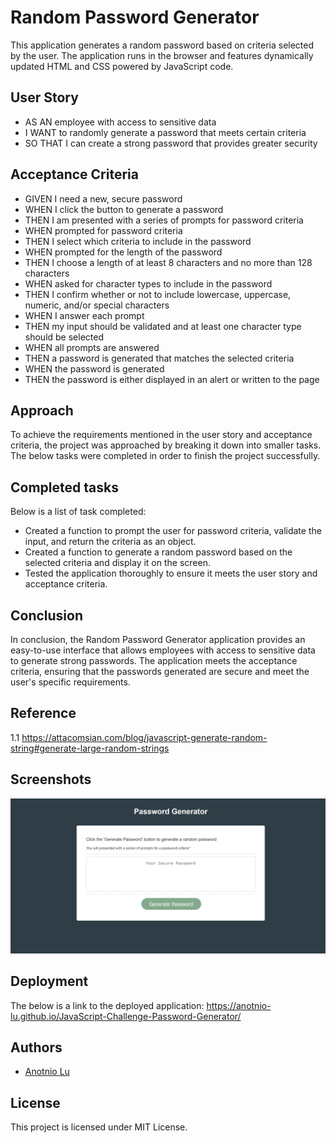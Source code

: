 # Random Password Generator

This application generates a random password based on criteria selected by the user. The application runs in the browser and features dynamically updated HTML and CSS powered by JavaScript code.

## User Story
- AS AN employee with access to sensitive data
- I WANT to randomly generate a password that meets certain criteria
- SO THAT I can create a strong password that provides greater security


## Acceptance Criteria
- GIVEN I need a new, secure password
- WHEN I click the button to generate a password
- THEN I am presented with a series of prompts for password criteria
- WHEN prompted for password criteria
- THEN I select which criteria to include in the password
- WHEN prompted for the length of the password
- THEN I choose a length of at least 8 characters and no more than 128 characters
- WHEN asked for character types to include in the password
- THEN I confirm whether or not to include lowercase, uppercase, numeric, and/or special characters
- WHEN I answer each prompt
- THEN my input should be validated and at least one character type should be selected
- WHEN all prompts are answered
- THEN a password is generated that matches the selected criteria
- WHEN the password is generated
- THEN the password is either displayed in an alert or written to the page


## Approach
To achieve the requirements mentioned in the user story and acceptance criteria, the project was approached by breaking it down into smaller tasks. The below tasks were completed in order to finish the project successfully.


## Completed tasks
Below is a list of task completed:
- Created a function to prompt the user for password criteria, validate the input, and return the criteria as an object.
- Created a function to generate a random password based on the selected criteria and display it on the screen.
- Tested the application thoroughly to ensure it meets the user story and acceptance criteria.

## Conclusion
In conclusion, the Random Password Generator application provides an easy-to-use interface that allows employees with access to sensitive data to generate strong passwords. The application meets the acceptance criteria, ensuring that the passwords generated are secure and meet the user's specific requirements.

## Reference
1.1 https://attacomsian.com/blog/javascript-generate-random-string#generate-large-random-strings

## Screenshots

![App Screenshot](./assets/image/Screenshot%202023-02-26%20at%2001-32-10%20Password%20Generator.png)


## Deployment

The below is a link to the deployed application:
 https://anotnio-lu.github.io/JavaScript-Challenge-Password-Generator/

## Authors

- [Anotnio Lu](https://github.com/Anotnio-Lu)


## License

This project is licensed under MIT License.
